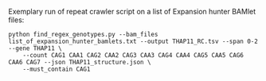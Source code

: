 Exemplary run of repeat crawler script on a list of Expansion hunter BAMlet files:

```
python find_regex_genotypes.py --bam_files list_of_expansion_hunter_bamlets.txt --output THAP11_RC.tsv --span 0-2 --gene THAP11 \
    --count CAG1 CAA1 CAG2 CAA2 CAG3 CAA3 CAG4 CAA4 CAG5 CAA5 CAG6 CAA6 CAG7 --json THAP11_structure.json \
    --must_contain CAG1
```
